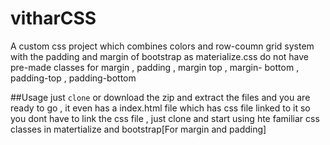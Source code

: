 # vitharCSS
A custom css project which combines colors and row-coumn grid system with the padding and margin of bootstrap as materialize.css do not have pre-made classes for margin , padding , margin top , margin- bottom , padding-top , padding-bottom

##Usage
just `clone` or download the zip and extract the files and you are ready to go , it even has a index.html file which has css file linked to it so you dont have to link the css file , just clone and start using hte familiar css classes in matertialize and bootstrap[For margin and padding]
